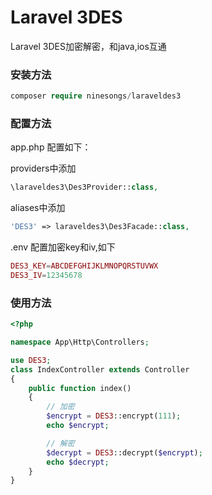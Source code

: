 ﻿# Laravel 3DES

Laravel 3DES加密解密，和java,ios互通

### 安装方法 ###

```php
composer require ninesongs/laraveldes3
```

### 配置方法 ###

app.php 配置如下：

providers中添加

```php
\laraveldes3\Des3Provider::class,
```

aliases中添加

```php
'DES3' => laraveldes3\Des3Facade::class,
```

.env 配置加密key和iv,如下

```php
DES3_KEY=ABCDEFGHIJKLMNOPQRSTUVWX
DES3_IV=12345678
```

### 使用方法 ###


```php
<?php

namespace App\Http\Controllers;

use DES3;
class IndexController extends Controller
{
    public function index()
    {
        // 加密
        $encrypt = DES3::encrypt(111);
        echo $encrypt;

        // 解密
        $decrypt = DES3::decrypt($encrypt);
        echo $decrypt;
    }
}

```

